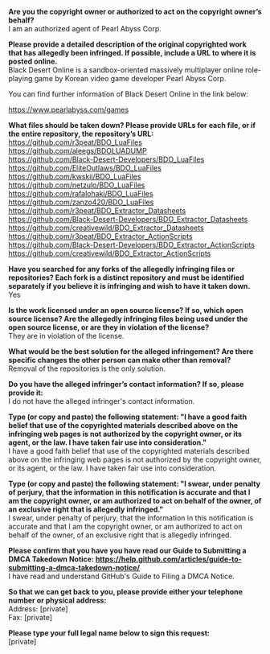 **Are you the copyright owner or authorized to act on the copyright owner’s behalf?**  
I am an authorized agent of Pearl Abyss Corp.

**Please provide a detailed description of the original copyrighted work that has allegedly been infringed. If possible, include a URL to where it is posted online.**  
Black Desert Online is a sandbox-oriented massively multiplayer online role-playing game by Korean video game developer Pearl Abyss Corp.

You can find further information of Black Desert Online in the link below:  

https://www.pearlabyss.com/games  

**What files should be taken down? Please provide URLs for each file, or if the entire repository, the repository’s URL:**  
https://github.com/r3peat/BDO_LuaFiles  
https://github.com/aleegs/BDOLUADUMP  
https://github.com/Black-Desert-Developers/BDO_LuaFiles  
https://github.com/EliteOutlaws/BDO_LuaFiles  
https://github.com/kwskii/BDO_LuaFiles  
https://github.com/netzulo/BDO_LuaFiles  
https://github.com/rafalohaki/BDO_LuaFiles  
https://github.com/zanzo420/BDO_LuaFiles  
https://github.com/r3peat/BDO_Extractor_Datasheets  
https://github.com/Black-Desert-Developers/BDO_Extractor_Datasheets  
https://github.com/creativewild/BDO_Extractor_Datasheets  
https://github.com/r3peat/BDO_Extractor_ActionScripts  
https://github.com/Black-Desert-Developers/BDO_Extractor_ActionScripts  
https://github.com/creativewild/BDO_Extractor_ActionScripts  

**Have you searched for any forks of the allegedly infringing files or repositories? Each fork is a distinct repository and must be identified separately if you believe it is infringing and wish to have it taken down.**  
Yes

**Is the work licensed under an open source license? If so, which open source license? Are the allegedly infringing files being used under the open source license, or are they in violation of the license?**  
They are in violation of the license.

**What would be the best solution for the alleged infringement? Are there specific changes the other person can make other than removal?**  
Removal of the repositories is the only solution.

**Do you have the alleged infringer’s contact information? If so, please provide it:**  
I do not have the alleged infringer's contact information.

**Type (or copy and paste) the following statement: "I have a good faith belief that use of the copyrighted materials described above on the infringing web pages is not authorized by the copyright owner, or its agent, or the law. I have taken fair use into consideration."**  
I have a good faith belief that use of the copyrighted materials described above on the infringing web pages is not authorized by the copyright owner, or its agent, or the law. I have taken fair use into consideration.

**Type (or copy and paste) the following statement: "I swear, under penalty of perjury, that the information in this notification is accurate and that I am the copyright owner, or am authorized to act on behalf of the owner, of an exclusive right that is allegedly infringed."**  
I swear, under penalty of perjury, that the information in this notification is accurate and that I am the copyright owner, or am authorized to act on behalf of the owner, of an exclusive right that is allegedly infringed.

**Please confirm that you have you have read our Guide to Submitting a DMCA Takedown Notice: https://help.github.com/articles/guide-to-submitting-a-dmca-takedown-notice/**  
I have read and understand GitHub's Guide to Filing a DMCA Notice.

**So that we can get back to you, please provide either your telephone number or physical address:**  
Address: [private]  
Fax: [private]  

**Please type your full legal name below to sign this request:**    
[private]  
